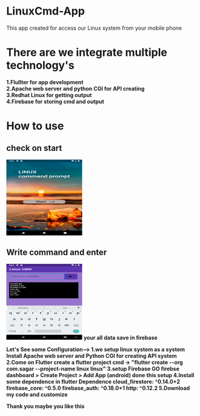 # LinuxCmd-App

This app created for access our Linux system from your mobile phone

<h1>There are we integrate multiple technology's </h1>
<b>1.Flullter for app development <br>
2.Apache web server and python  CGI for API creating <br>
3.Redhat Linux for getting output <br>
4.Firebase for storing cmd and output</b>
<h1> How to use </h1>
<h2><b>check on start</b></h2> 
<img src = "https://github.com/sagarjangid41/LinuxCmd-App/blob/main/images/Screenshot_1604312015.png" width="200" height="200"/>
<h2>Write command and enter </h2>
<img src = "https://github.com/sagarjangid41/LinuxCmd-App/blob/main/images/Screenshot_1604312010.png" width="200" height="200"/>
<b>your all data save in firebase<b> 

Let's See some Configuration-->
1.we setup linux system as a system 
Install Apache web server and Python CGI for creating API system 
2.Come on Flutter 
create a flutter project 
cmd -> "flutter create --org com.sagar --project-name linux  linux"
3.setup Firebase 
GO firebse dashboard > Create Project > Add App (android) 
done this setup 
4.Install some dependence in flutter 
Dependence 
  cloud_firestore: ^0.14.0+2
  firebase_core: ^0.5.0
  firebase_auth: ^0.18.0+1
  http: ^0.12.2
5.Download my code and customize 

Thank you maybe you like this 
